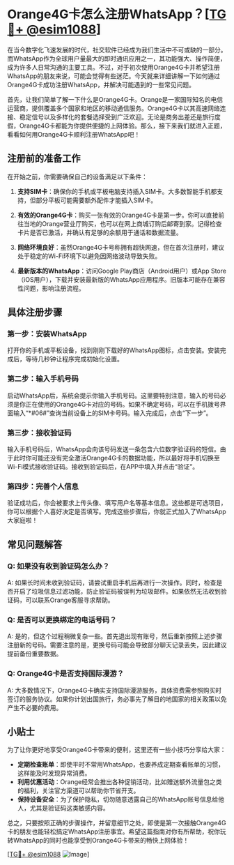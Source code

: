 # Orange4G卡怎么注册WhatsApp？[[TG💪+ @esim1088](https://t.me/s/esim1088)]

在当今数字化飞速发展的时代，社交软件已经成为我们生活中不可或缺的一部分。而WhatsApp作为全球用户量最大的即时通讯应用之一，其功能强大、操作简便，成为许多人日常沟通的主要工具。不过，对于初次使用Orange4G卡并希望注册WhatsApp的朋友来说，可能会觉得有些迷茫。今天就来详细讲解一下如何通过Orange4G卡成功注册WhatsApp，并解决可能遇到的一些常见问题。

首先，让我们简单了解一下什么是Orange4G卡。Orange是一家国际知名的电信运营商，提供覆盖多个国家和地区的移动通信服务。Orange4G卡以其高速网络连接、稳定信号以及多样化的套餐选择受到广泛欢迎。无论是商务出差还是旅行度假，Orange4G卡都能为你提供便捷的上网体验。那么，接下来我们就进入正题，看看如何用Orange4G卡顺利注册WhatsApp吧！

## 注册前的准备工作

在开始之前，你需要确保自己的设备满足以下条件：

1. **支持SIM卡**：确保你的手机或平板电脑支持插入SIM卡。大多数智能手机都支持，但部分平板可能需要额外配件才能插入SIM卡。
   
2. **有效的Orange4G卡**：购买一张有效的Orange4G卡是第一步。你可以直接前往当地的Orange营业厅购买，也可以在网上商城订购后邮寄到家。记得检查卡片是否已激活，并确认有足够的余额用于通话和数据流量。

3. **网络环境良好**：虽然Orange4G卡号称拥有超快网速，但在首次注册时，建议处于稳定的Wi-Fi环境下以避免因网络波动导致失败。

4. **最新版本的WhatsApp**：访问Google Play商店（Android用户）或App Store（iOS用户），下载并安装最新版的WhatsApp应用程序。旧版本可能存在兼容性问题，影响注册流程。

## 具体注册步骤

### 第一步：安装WhatsApp

打开你的手机或平板设备，找到刚刚下载好的WhatsApp图标，点击安装。安装完成后，等待几秒钟让程序完成初始化设置。

### 第二步：输入手机号码

启动WhatsApp后，系统会提示你输入手机号码。这里要特别注意，输入的号码必须是你正在使用的Orange4G卡对应的号码。如果不确定号码，可以在手机拨号界面输入“*#06#”查询当前设备上的SIM卡号码。输入完成后，点击“下一步”。

### 第三步：接收验证码

输入手机号码后，WhatsApp会向该号码发送一条包含六位数字验证码的短信。由于此时你可能还没有完全激活Orange4G卡的数据功能，所以最好将手机切换至Wi-Fi模式接收验证码。接收到验证码后，在APP中填入并点击“验证”。

### 第四步：完善个人信息

验证成功后，你会被要求上传头像、填写用户名等基本信息。这些都是可选项目，你可以根据个人喜好决定是否填写。完成这些步骤后，你就正式加入了WhatsApp大家庭啦！

## 常见问题解答

### Q: 如果没有收到验证码怎么办？

A: 如果长时间未收到验证码，请尝试重启手机后再进行一次操作。同时，检查是否开启了垃圾信息过滤功能，防止验证码被误判为垃圾邮件。如果依然无法收到验证码，可以联系Orange客服寻求帮助。

### Q: 是否可以更换绑定的电话号码？

A: 是的，但这个过程稍微复杂一些。首先退出现有账号，然后重新按照上述步骤注册新的号码。需要注意的是，更换号码可能会导致部分聊天记录丢失，因此建议提前备份重要数据。

### Q: Orange4G卡是否支持国际漫游？

A: 大多数情况下，Orange4G卡确实支持国际漫游服务，具体资费需参照购买时签订的服务协议。如果你计划出国旅行，务必事先了解目的地国家的相关政策以免产生不必要的费用。

## 小贴士

为了让你更好地享受Orange4G卡带来的便利，这里还有一些小技巧分享给大家：

- **定期检查账单**：即使平时不常用WhatsApp，也要养成定期查看账单的习惯，这样能及时发现异常消费。
- **利用优惠活动**：Orange经常会推出各种促销活动，比如赠送额外流量包之类的福利，关注官方渠道可以帮助你节省开支。
- **保持设备安全**：为了保护隐私，切勿随意透露自己的WhatsApp账号信息给他人，尤其是验证码这类敏感内容。

总之，只要按照正确的步骤操作，并留意细节之处，即使是第一次接触Orange4G卡的朋友也能轻松搞定WhatsApp注册事宜。希望这篇指南对你有所帮助，祝你玩转WhatsApp的同时也能享受到Orange4G卡带来的畅快上网体验！

[[TG💪+ @esim1088](https://t.me/s/esim1088) ![Image](https://i.postimg.cc/4NQfJmqS/Snipaste-2025-05-13-00-14-12.png)]